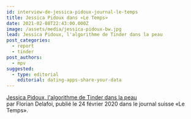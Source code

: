 ```yaml
---
id: interview-de-jessica-pidoux-journal-le-temps
title: Jessica Pidoux dans «Le Temps»
date: 2021-02-08T22:43:00.000Z
image: /assets/media/jessica-pidoux-bw.jpg
lead: Jessica Pidoux, l'algorithme de Tinder dans la peau
post_categories:
  - report
  - tinder
post_authors:
  - mpv
suggested:
  - type: editorial
    editorial: dating-apps-share-your-data
---
```

[Jessica Pidoux, l'algorithme de Tinder dans la peau](https://www.letemps.ch/societe/jessica-pidoux-lalgorithme-tinder-peau)  \
  par Florian Delafoi, publié le 24 février 2020 dans le journal suisse «Le Temps».
